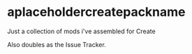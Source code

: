 # aplaceholdercreatepackname
Just a collection of mods i've assembled for Create

Also doubles as the Issue Tracker.
